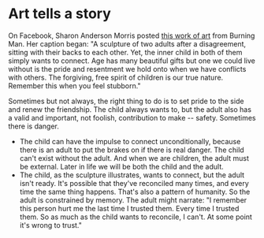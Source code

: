 # Art tells a story
On Facebook, Sharon Anderson Morris posted <a href="https://www.facebook.com/sharon.a.morris.5/posts/10158709734784696">this work of art</a> from Burning Man. Her caption began: "A sculpture of two adults after a disagreement, sitting with their backs to each other. Yet, the inner child in both of them simply wants to connect. Age has many beautiful gifts but one we could live without is the pride and resentment we hold onto when we have conflicts with others. The forgiving, free spirit of children is our true nature. Remember this when you feel stubborn."



Sometimes but not always, the right thing to do is to set pride to the side and renew the friendship. The child always wants to, but the adult also has a valid and important, not foolish, contribution to make -- safety. Sometimes there is danger.
* The child can have the impulse to connect unconditionally, because there is an adult to put the brakes on if there is real danger. The child can't exist without the adult. And when we are children, the adult must be external. Later in life we will be both the child and the adult.
* The child, as the sculpture illustrates, wants to connect, but the adult isn't ready. It's possible that they've reconciled many times, and every time the same thing happens. That's also a pattern of humanity. So the adult is constrained by memory. The adult might narrate: "I remember this person hurt me the last time I trusted them. Every time I trusted them. So as much as the child wants to reconcile, I can't. At some point it's wrong to trust."

